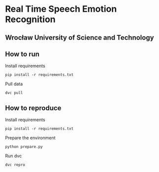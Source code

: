 # Real Time Speech Emotion Recognition

## Wrocław University of Science and Technology

## How to run

Install requirements

```
pip install -r requirements.txt
```

Pull data

```
dvc pull
```

## How to reproduce

Install requirements

```
pip install -r requirements.txt
```

Prepare the environment

```
python prepare.py
```

Run dvc

```
dvc repro
```

